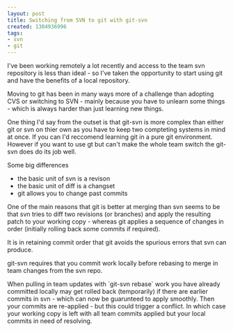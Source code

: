 ```yaml
---
layout: post
title: Switching from SVN to git with git-svn
created: 1304936996
tags:
- svn
- git
---
```

<p>
I've been working remotely a lot recently and access to the team svn repository is less than ideal - so I've taken the opportunity to start using git and have the benefits of a local repository.
</p>
<p>
Moving to git has been in many ways more of a challenge than adopting CVS or switching to SVN - mainly because you have to unlearn some things - which is always harder than just learning new things.
</p>
<p>
One thing I'd say from the outset is that git-svn is more complex than either git or svn on thier own as you have to keep two compteting systems in mind at once. If you can I'd reccomend learning git in a pure git environment. However if you want to use gt but can't make the whole team switch the git-svn does do its job well.
</p>
<p>
Some big differences 
</p>
<ul>
	<li>the basic unit of svn is a revison</li>
	<li>the basic unit of diff is a changset</li>
	<li>git allows you to change past commits</li>
</ul>
<p>
One of the main reasons that git is better at merging than svn seems to be that svn tries to diff two revisions (or branches) and apply the resulting patch to your working copy - whereas git applies a sequence of changes in order (initially rolling back some commits if required).
</p>
<p>
It is in retaining commit order that git avoids the spurious errors that svn can produce.
</p>
<p>
git-svn requires that you commit work locally before rebasing to merge in team changes from the svn repo. 
</p>
<p>
When pulling in team updates with `git-svn rebase` work you have already committed locally may get rolled back (temporarily) if there are earlier commits in svn - which can now be guarunteed to apply smoothly. Then your commits are re-applied - but this could trigger a conflict. In which case your working copy is left with all team commits applied but your local commits in need of resolving.
</p>
